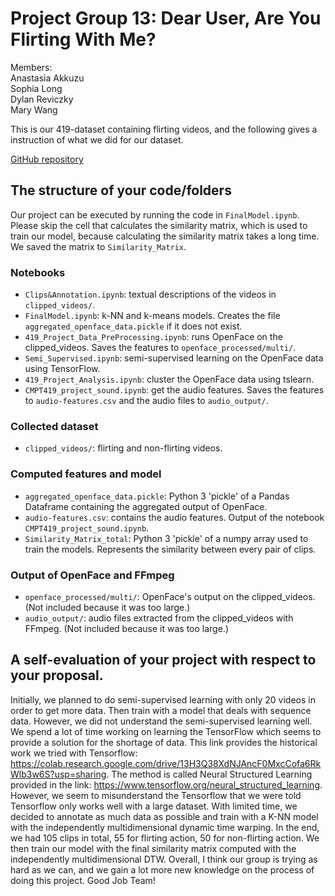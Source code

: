 # Project Group 13: Dear User, Are You Flirting With Me?

Members:  
Anastasia Akkuzu  
Sophia Long  
Dylan Reviczky  
Mary Wang  

This is our 419-dataset containing flirting videos, and the following gives a instruction of what we did for our dataset.

[GitHub repository](https://github.com/mwgh/419-dataset)

## The structure of your code/folders

Our project can be executed by running the code in `FinalModel.ipynb`. Please skip the cell that calculates the similarity matrix, which is used to train our model, because calculating the similarity matrix takes a long time. We saved the matrix to `Similarity_Matrix`.

### Notebooks
* `Clips&Annotation.ipynb`: textual descriptions of the videos in `clipped_videos/`.
* `FinalModel.ipynb`: k-NN and k-means models. Creates the file `aggregated_openface_data.pickle` if it does not exist.
* `419_Project_Data_PreProcessing.ipynb`: runs OpenFace on the clipped_videos. Saves the features to `openface_processed/multi/`.
* `Semi_Supervised.ipynb`: semi-supervised learning on the OpenFace data using TensorFlow.
* `419_Project_Analysis.ipynb`: cluster the OpenFace data using tslearn.
* `CMPT419_project_sound.ipynb`: get the audio features. Saves the features to `audio-features.csv` and the audio files to `audio_output/`.

### Collected dataset
* `clipped_videos/`: flirting and non-flirting videos.

### Computed features and model
* `aggregated_openface_data.pickle`: Python 3 'pickle' of a Pandas Dataframe containing the aggregated output of OpenFace.
* `audio-features.csv`: contains the audio features. Output of the notebook `CMPT419_project_sound.ipynb`.
* `Similarity_Matrix_total`: Python 3 'pickle' of a numpy array used to train the models. Represents the similarity between every pair of clips.

### Output of OpenFace and FFmpeg
* `openface_processed/multi/`: OpenFace's output on the clipped_videos. (Not included because it was too large.)
* `audio_output/`: audio files extracted from the clipped_videos with FFmpeg. (Not included because it was too large.)

## A self-evaluation of your project with respect to your proposal.
Initially, we planned to do semi-supervised learning with only 20 videos in order to get more data. Then train with a model that deals with sequence data. However, we did not understand the semi-supervised learning well. We spend a lot of time working on learning the TensorFlow which seems to provide a solution for the shortage of data. This link provides the historical work we tried with Tensorflow: https://colab.research.google.com/drive/13H3Q38XdNJAncF0MxcCofa6RkWlb3w6S?usp=sharing. The method is called Neural Structured Learning provided in the link: https://www.tensorflow.org/neural_structured_learning. However, we seem to misunderstand the Tensorflow that we were told Tensorflow only works well with a large dataset. With limited time, we decided to annotate as much data as possible and train with a K-NN model with the independently multidimensional dynamic time warping. In the end, we had 105 clips in total, 55 for flirting action, 50 for non-flirting action. We then train our model with the final similarity matrix computed with the independently multidimensional DTW. Overall, I think our group is trying as hard as we can, and we gain a lot more new knowledge on the process of doing this project. Good Job Team!
